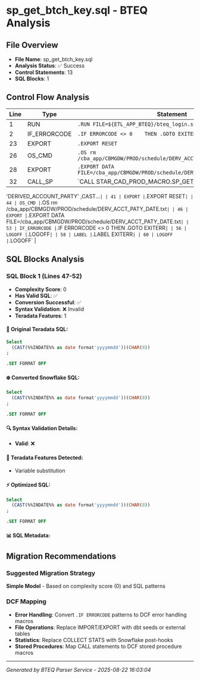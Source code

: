 # sp_get_btch_key.sql - BTEQ Analysis

## File Overview
- **File Name**: sp_get_btch_key.sql
- **Analysis Status**: ✅ Success
- **Control Statements**: 13
- **SQL Blocks**: 1

## Control Flow Analysis

| Line | Type | Statement |
|------|------|-----------|
| 1 | RUN | `.RUN FILE=${ETL_APP_BTEQ}/bteq_login.sql` |
| 2 | IF_ERRORCODE | `.IF ERRORCODE <> 0    THEN .GOTO EXITERR` |
| 23 | EXPORT | `.EXPORT RESET` |
| 26 | OS_CMD | `.OS rm /cba_app/CBMGDW/PROD/schedule/DERV_ACCT_PATY_BTCH_KEY.txt` |
| 28 | EXPORT | `.EXPORT DATA FILE=/cba_app/CBMGDW/PROD/schedule/DERV_ACCT_PATY_BTCH_KEY.txt` |
| 32 | CALL_SP | `CALL STAR_CAD_PROD_MACRO.SP_GET_BTCH_KEY(     
  'DERIVED_ACCOUNT_PARTY'
  ,CAST...` |
| 41 | EXPORT | `.EXPORT RESET` |
| 44 | OS_CMD | `.OS rm /cba_app/CBMGDW/PROD/schedule/DERV_ACCT_PATY_DATE.txt` |
| 46 | EXPORT | `.EXPORT DATA FILE=/cba_app/CBMGDW/PROD/schedule/DERV_ACCT_PATY_DATE.txt` |
| 53 | IF_ERRORCODE | `.IF ERRORCODE <> 0    THEN .GOTO EXITERR` |
| 56 | LOGOFF | `.LOGOFF` |
| 58 | LABEL | `.LABEL EXITERR` |
| 60 | LOGOFF | `.LOGOFF` |

## SQL Blocks Analysis

### SQL Block 1 (Lines 47-52)
- **Complexity Score**: 0
- **Has Valid SQL**: ✅
- **Conversion Successful**: ✅
- **Syntax Validation**: ❌ Invalid
- **Teradata Features**: 1

#### 📝 Original Teradata SQL:
```sql
Select
  (CAST(%%INDATE%% as date format'yyyymmdd'))(CHAR(8))
;

.SET FORMAT OFF
```

#### ❄️ Converted Snowflake SQL:
```sql
Select
  (CAST(%%INDATE%% as date format'yyyymmdd'))(CHAR(8))
;

.SET FORMAT OFF
```

#### 🔍 Syntax Validation Details:
- **Valid**: ❌

#### 🎯 Teradata Features Detected:
- Variable substitution

#### ⚡ Optimized SQL:
```sql
Select
  (CAST(%%INDATE%% as date format'yyyymmdd'))(CHAR(8))
;

.SET FORMAT OFF
```

#### 📊 SQL Metadata:

## Migration Recommendations

### Suggested Migration Strategy
**Simple Model** - Based on complexity score (0) and SQL patterns

### DCF Mapping
- **Error Handling**: Convert `.IF ERRORCODE` patterns to DCF error handling macros
- **File Operations**: Replace IMPORT/EXPORT with dbt seeds or external tables
- **Statistics**: Replace COLLECT STATS with Snowflake post-hooks
- **Stored Procedures**: Map CALL statements to DCF stored procedure macros

---

*Generated by BTEQ Parser Service - 2025-08-22 16:03:04*

